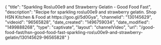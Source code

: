 {
    "title": "Sparkling Ros\u00e9 and Strawberry Gelatin - Good Food Fast",
    "description": "Recipe for sparkling ros\u00e9 and strawberry gelatin. Shop HSN Kitchen & Food at https:\/\/goo.gl\/5d0Gya",
    "channelid": "130145629",
    "videoid": "96565828",
    "date_created": "1496759034",
    "date_modified": "1499888268",
    "type": "captivate",
    "layout": "channelVideo",
    "url": "\/good-food-fast\/hsn-good-food-fast-sparkling-ros\u00e9-and-strawberry-gelatin\/130145629-96565828"
}